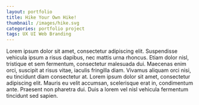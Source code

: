 ```yaml
---
layout: portfolio
title: Hike Your Own Hike!
thumbnail: /images/hike.svg
categories: portfolio project
tags: UX UI Web Branding 
---
```


Lorem ipsum dolor sit amet, consectetur adipiscing elit. Suspendisse vehicula ipsum a risus dapibus, nec mattis urna rhoncus. Etiam dolor nisl, tristique et sem fermentum, consectetur malesuada dui. Maecenas enim orci, suscipit at risus vitae, iaculis fringilla diam. Vivamus aliquam orci nisi, eu tincidunt diam consectetur at. Lorem ipsum dolor sit amet, consectetur adipiscing elit. Mauris eu velit accumsan, scelerisque erat in, condimentum ante. Praesent non pharetra dui. Duis a lorem vel nisl vehicula fermentum tincidunt sed sapien.